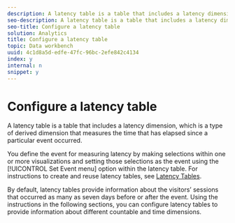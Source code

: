 ```yaml
---
description: A latency table is a table that includes a latency dimension, which is a type of derived dimension that measures the time that has elapsed since a particular event occurred.
seo-description: A latency table is a table that includes a latency dimension, which is a type of derived dimension that measures the time that has elapsed since a particular event occurred.
seo-title: Configure a latency table
solution: Analytics
title: Configure a latency table
topic: Data workbench
uuid: 4c1d8a5d-edfe-47fc-96bc-2efe842c4134
index: y
internal: n
snippet: y
---
```


# Configure a latency table

A latency table is a table that includes a latency dimension, which is a type of derived dimension that measures the time that has elapsed since a particular event occurred.

 You define the event for measuring latency by making selections within one or more visualizations and setting those selections as the event using the [!UICONTROL Set Event menu] option within the latency table. For instructions to create and reuse latency tables, see [Latency Tables](../../c-analysis-vis/c-lat-tbls.md#concept_7C7339E257FF4727AFDDA8E692BBBA44).

By default, latency tables provide information about the visitors’ sessions that occurred as many as seven days before or after the event. Using the instructions in the following sections, you can configure latency tables to provide information about different countable and time dimensions. 
